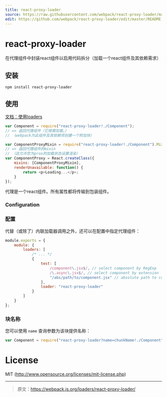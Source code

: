 ```yaml
---
title: react-proxy-loader
source: https://raw.githubusercontent.com/webpack/react-proxy-loader/master/README.md
edit: https://github.com/webpack/react-proxy-loader/edit/master/README.md
---
```

# react-proxy-loader

在代理组件中封装react组件以启用代码拆分（加载一个react组件及其依赖需求）

## 安装

`npm install react-proxy-loader`

## 使用

[文档：使用loaders](http://webpack.github.io/docs/using-loaders.html)

``` js
var Component = require("react-proxy-loader!./Component");
// => 返回代理组件（它按需加载。）
// （webpack为此组件及其依赖项创建一个附加块）

var ComponentProxyMixin = require("react-proxy-loader!./Component").Mixin;
// => 返回代理组件的mixin
// （这允许您为prox的加载状态设置渲染）
var ComponentProxy = React.createClass({
	mixins: [ComponentProxyMixin],
	renderUnavailable: function() {
		return <p>Loading...</p>;
	}
});
```

代理是一个react组件。所有属性都将传输到包装组件。

### Configuration
### 配置

代替（或除了）内联加载器调用之外，还可以在配置中指定代理组件：

``` js
module.exports = {
	module: {
		loaders: [
			/* ... */
			{
				test: [
					/component\.jsx$/, // select component by RegExp
					/\.async\.jsx$/, // select component by extension
					"/abs/path/to/component.jsx" // absolute path to component
				],
				loader: "react-proxy-loader"
			}
		]
	}
};
```

### 块名称

您可以使用 `name` 查询参数为该块提供名称：

``` js
var Component = require("react-proxy-loader?name=chunkName!./Component");
```

# License

MIT (http://www.opensource.org/licenses/mit-license.php)

***

> 原文：https://webpack.js.org/loaders/react-proxy-loader/
